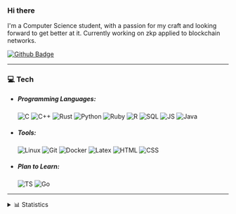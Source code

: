 ### Hi there

I'm a Computer Science student, with a passion for my craft and looking forward to get better at it.
Currently working on zkp applied to blockchain networks.

[![Github Badge](https://img.shields.io/github/followers/Cardosaum?label=Follow&style=social)](https://github.com/Cardosaum/)

---

### 💻 Tech

- ##### Programming Languages:

  ![C](https://img.shields.io/badge/-C-000000?style=flat&logo=c)
  ![C++](https://img.shields.io/badge/-C++-000000?style=flat&logo=c%2B%2B&logoColor=Red)
  ![Rust](https://img.shields.io/badge/-Rust-000000?style=flat&logo=rust)
  ![Python](https://img.shields.io/badge/-Python3-000000?style=flat&logo=Python)
  ![Ruby](https://img.shields.io/badge/-Ruby-000000?style=flat&logo=Ruby)
  ![R](https://img.shields.io/badge/-R-000000?style=flat&logo=R)
  ![SQL](https://img.shields.io/badge/-SQL-000000?style=flat&logo=sqlite)
  ![JS](https://img.shields.io/badge/-JavaScript-000000?style=flat&logo=javascript)
  ![Java](https://img.shields.io/badge/-Java-000000?style=flat&logo=java)

- ##### Tools:

  ![Linux](https://img.shields.io/badge/-Linux-000000?style=material&logo=Linux&logoColor=white)
  ![Git](https://img.shields.io/badge/-Git-000000?style=flat&logo=git)
  ![Docker](https://img.shields.io/badge/-Docker-000000?style=flat&logo=docker)
  ![Latex](https://img.shields.io/badge/-Latex-000000?style=flat&logo=latex)
  ![HTML](https://img.shields.io/badge/-HTML5-000000?style=flat&logo=html5)
  ![CSS](https://img.shields.io/badge/-CSS-000000?style=flat&logo=css3&logoColor=blue)

- ##### Plan to Learn:
  ![TS](https://img.shields.io/badge/-TypeScript-000000?style=flat&logo=typescript&logoColor=blue)
  ![Go](https://img.shields.io/badge/-Go-000000?style=flat&logo=Go)

---

<details><summary>📊 Statistics</summary>
  
<br>
<a href="https://github.com/Cardosaum">
  <img align="top" width="50%" src="./.metrics/header.svg" />
</a>
<br/>
<a href="https://github.com/Cardosaum">
  <img align="top" width="50%" src="./.metrics/repositories.svg" />
</a>
<a href="https://github.com/Cardosaum">
  <img align="top" width="49%" src="./.metrics/acti_comm.svg" />
</a>

<a href="https://github.com/Cardosaum">
  <img align="top" width="50%" src="./.metrics/iso_calender.svg" />
</a>

<a href="https://github.com/Cardosaum">
    <img align="top" width="49%" src="./.metrics/issue_pr_lang.svg" />
</a>

<a href="https://github.com/Cardosaum">
    <img align="top" width="50%" src="./.metrics/starlists.svg" />
</a>

<a href="https://github.com/Cardosaum">
    <img align="top" width="49%" src="./.metrics/achievements.svg" />
</a>

</details>
